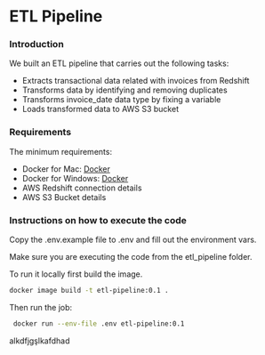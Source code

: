 # ETL Pipeline

### Introduction
We built an ETL pipeline that carries out the following tasks:
- Extracts transactional data related with invoices from Redshift
- Transforms data by identifying and removing duplicates
- Transforms invoice_date data type by fixing a variable
- Loads transformed data to AWS S3 bucket

### Requirements
The minimum requirements:
- Docker for Mac: [Docker](https://docs.docker.com/desktop/install/mac-install/) 
- Docker for Windows: [Docker](https://docs.docker.com/desktop/install/windows-install/) 
- AWS Redshift connection details
- AWS S3 Bucket details

### Instructions on how to execute the code

Copy the .env.example file to .env and fill out the environment vars.

Make sure you are executing the code from the etl_pipeline folder.

To run it locally first build the image.

```bash
docker image build -t etl-pipeline:0.1 .
```

Then run the job:
```bash
 docker run --env-file .env etl-pipeline:0.1
```
alkdfjgşlkafdhad
